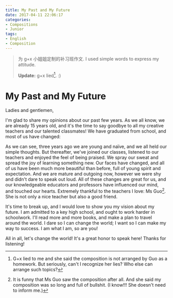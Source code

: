 ```yaml
---
title: My Past and My Future
date: 2017-04-11 22:06:17
categories:
- Compositions
- Junior
tags:
- English
- Composition
---
```


> 为 g+x 小姐姐定制的补习班作文. I used simple words to express my attitude.
>
> **Update:** g+x lied[^1]. :)

# My Past and My Future

Ladies and gentlemen,

I'm glad to share my opinions about our past few years. As we all know, we are already 15 years old, and it's the time to say goodbye to all my creative teachers and our talented classmates! We have graduated from school, and most of us have changed:

As we can see, three years ago we are young and naïve, and we all held our simple thoughts. But thereafter, we've joined our classes, listened to our teachers and enjoyed the feel of being praised. We spray our sweat and spread the joy of learning something new. Our faces have changed, and all of us have been much more beautiful than before, full of young spirit and expectation. And we are mature and outgoing now, however we were shy and didn't dare to speak out loud. All of these changes are great for us, and our knowledgeable educators and professors have influenced our mind, and touched our hearts. Extremely thankful to the teachers I love: Ms Guo[^2]. She is not only a nice teacher but also a good friend.

It's time to break up, and I would love to show you my vision about my future. I am admitted to a key high school, and ought to work harder in schoolwork. I'll read more and more books, and make a plan to travel around the world. I dare so I can change the world; I want so I can make my way to success. I am what I am, so are you!

All in all, let's change the world! It's a great honor to speak here! Thanks for listening!

[^1]: G+x lied to me and she said the composition is not arranged by Guo as a homework. But seriously, can't I recognize her lies? Who else can arrange such topics?
[^2]: It is funny that Ms Guo saw the composition after all. And she said my composition was so long and full of bullshit. (I know!!! She doesn't need to inform me.)

